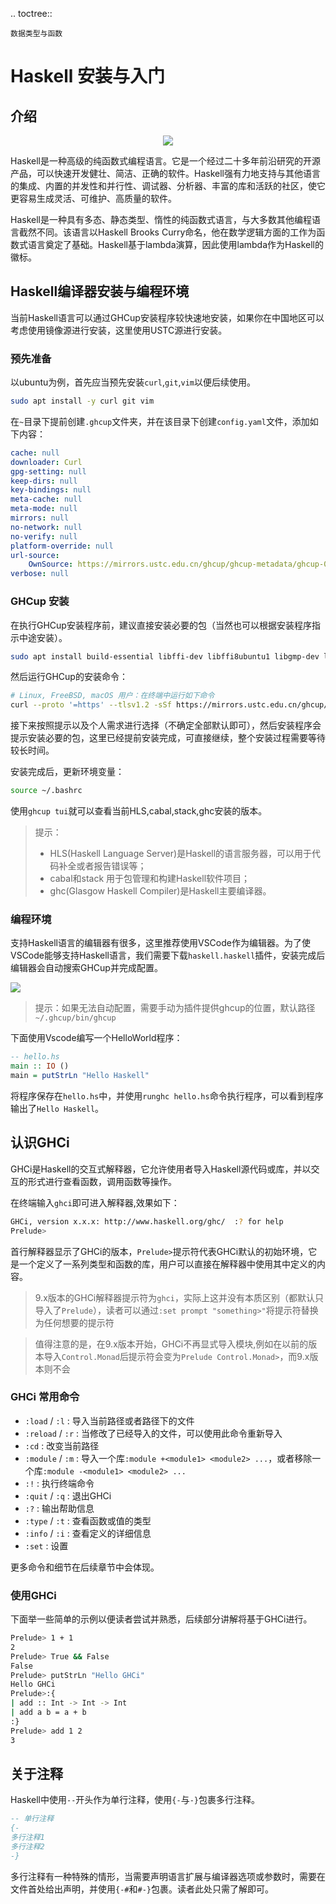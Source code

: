 .. toctree::

    数据类型与函数

# Haskell 安装与入门

## 介绍

<center>

![](/_static/haskell-logo.svg)

</center>

Haskell是一种高级的纯函数式编程语言。它是一个经过二十多年前沿研究的开源产品，可以快速开发健壮、简洁、正确的软件。Haskell强有力地支持与其他语言的集成、内置的并发性和并行性、调试器、分析器、丰富的库和活跃的社区，使它更容易生成灵活、可维护、高质量的软件。

Haskell是一种具有多态、静态类型、惰性的纯函数式语言，与大多数其他编程语言截然不同。该语言以Haskell Brooks Curry命名，他在数学逻辑方面的工作为函数式语言奠定了基础。Haskell基于lambda演算，因此使用lambda作为Haskell的徽标。
 
## Haskell编译器安装与编程环境

当前Haskell语言可以通过GHCup安装程序较快速地安装，如果你在中国地区可以考虑使用镜像源进行安装，这里使用USTC源进行安装。

### 预先准备

以ubuntu为例，首先应当预先安装`curl`,`git`,`vim`以便后续使用。

```bash
sudo apt install -y curl git vim
```

在`~`目录下提前创建`.ghcup`文件夹，并在该目录下创建`config.yaml`文件，添加如下内容：

```yaml
cache: null
downloader: Curl
gpg-setting: null
keep-dirs: null
key-bindings: null
meta-cache: null
meta-mode: null
mirrors: null
no-network: null
no-verify: null
platform-override: null
url-source:
    OwnSource: https://mirrors.ustc.edu.cn/ghcup/ghcup-metadata/ghcup-0.0.7.yaml
verbose: null
```

### GHCup 安装

在执行GHCup安装程序前，建议直接安装必要的包（当然也可以根据安装程序指示中途安装）。

```bash
sudo apt install build-essential libffi-dev libffi8ubuntu1 libgmp-dev libgmp10 libncurses-dev libncurses5 libtinfo5
```

然后运行GHCup的安装命令：

```bash
# Linux, FreeBSD, macOS 用户：在终端中运行如下命令
curl --proto '=https' --tlsv1.2 -sSf https://mirrors.ustc.edu.cn/ghcup/sh/bootstrap-haskell | BOOTSTRAP_HASKELL_YAML=https://mirrors.ustc.edu.cn/ghcup/ghcup-metadata/ghcup-0.0.7.yaml sh
```

接下来按照提示以及个人需求进行选择（不确定全部默认即可），然后安装程序会提示安装必要的包，这里已经提前安装完成，可直接继续，整个安装过程需要等待较长时间。

安装完成后，更新环境变量：

```bash
source ~/.bashrc
```

使用`ghcup tui`就可以查看当前HLS,cabal,stack,ghc安装的版本。

> 提示： 
> - HLS(Haskell Language Server)是Haskell的语言服务器，可以用于代码补全或者报告错误等；
> - cabal和stack 用于包管理和构建Haskell软件项目； 
> - ghc(Glasgow Haskell Compiler)是Haskell主要编译器。

### 编程环境

支持Haskell语言的编辑器有很多，这里推荐使用VSCode作为编辑器。为了使VSCode能够支持Haskell语言，我们需要下载`haskell.haskell`插件，安装完成后编辑器会自动搜索GHCup并完成配置。

![](/_static/vscode.png)

> 提示：如果无法自动配置，需要手动为插件提供ghcup的位置，默认路径`~/.ghcup/bin/ghcup`

下面使用Vscode编写一个HelloWorld程序：

```haskell
-- hello.hs
main :: IO ()
main = putStrLn "Hello Haskell"
```

将程序保存在`hello.hs`中，并使用`runghc hello.hs`命令执行程序，可以看到程序输出了`Hello Haskell`。

## 认识GHCi

GHCi是Haskell的交互式解释器，它允许使用者导入Haskell源代码或库，并以交互的形式进行查看函数，调用函数等操作。

在终端输入`ghci`即可进入解释器,效果如下：

```bash
GHCi, version x.x.x: http://www.haskell.org/ghc/  :? for help
Prelude> 
```

首行解释器显示了GHCi的版本，`Prelude>`提示符代表GHCi默认的初始环境，它是一个定义了一系列类型和函数的库，用户可以直接在解释器中使用其中定义的内容。

> 9.x版本的GHCi解释器提示符为`ghci`，实际上这并没有本质区别（都默认只导入了`Prelude`），读者可以通过`:set prompt "something>"`将提示符替换为任何想要的提示符

> 值得注意的是，在9.x版本开始，GHCi不再显式导入模块,例如在以前的版本导入`Control.Monad`后提示符会变为`Prelude Control.Monad>`，而9.x版本则不会

### GHCi 常用命令

- `:load` / `:l` :  导入当前路径或者路径下的文件
- `:reload` / `:r` : 当修改了已经导入的文件，可以使用此命令重新导入
- `:cd` : 改变当前路径
- `:module` / `:m` : 导入一个库`:module +<module1> <module2> ...`，或者移除一个库`:module -<module1> <module2> ...`
- `:!` : 执行终端命令
- `:quit` / `:q` : 退出GHCi
- `:?` : 输出帮助信息
- `:type` / `:t` : 查看函数或值的类型
- `:info` / `:i` : 查看定义的详细信息
- `:set` : 设置

更多命令和细节在后续章节中会体现。

### 使用GHCi

下面举一些简单的示例以便读者尝试并熟悉，后续部分讲解将基于GHCi进行。

```bash
Prelude> 1 + 1 
2
Prelude> True && False 
False
Prelude> putStrLn "Hello GHCi"
Hello GHCi
Prelude>:{
| add :: Int -> Int -> Int 
| add a b = a + b    
:}
Prelude> add 1 2 
3
```

## 关于注释

Haskell中使用`--`开头作为单行注释，使用`{-`与`-}`包裹多行注释。

```hs
-- 单行注释
{-
多行注释1
多行注释2
-}
```

多行注释有一种特殊的情形，当需要声明语言扩展与编译器选项或参数时，需要在文件首处给出声明，并使用`{-#`和`#-}`包裹。读者此处只需了解即可。










